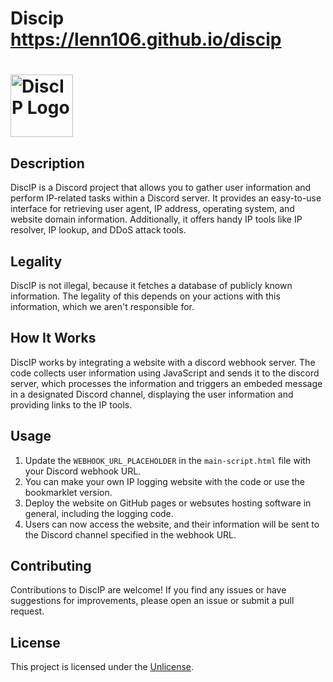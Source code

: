 # Discip https://lenn106.github.io/discip
# <img src="https://tinypic.host/images/2023/07/18/imagebe53bf784cc7a1a7.png" alt="DiscIP Logo" width="100" height="100">

## Description
DiscIP is a Discord project that allows you to gather user information and perform IP-related tasks within a Discord server. It provides an easy-to-use interface for retrieving user agent, IP address, operating system, and website domain information. Additionally, it offers handy IP tools like IP resolver, IP lookup, and DDoS attack tools.

## Legality
DiscIP is not illegal, because it fetches a database of publicly known information. The legality of this depends on your actions with this information, which we aren't responsible for.

## How It Works
DiscIP works by integrating a website with a discord webhook server. The code collects user information using JavaScript and sends it to the discord server, which processes the information and triggers an embeded message in a designated Discord channel, displaying the user information and providing links to the IP tools.

## Usage
1. Update the `WEBHOOK_URL_PLACEHOLDER` in the `main-script.html` file with your Discord webhook URL.
2. You can make your own IP logging website with the code or use the bookmarklet version.
3. Deploy the website on GitHub pages or websutes hosting software in general, including the logging code.
4. Users can now access the website, and their information will be sent to the Discord channel specified in the webhook URL.

## Contributing
Contributions to DiscIP are welcome! If you find any issues or have suggestions for improvements, please open an issue or submit a pull request.

## License
This project is licensed under the [Unlicense](LICENSE).

